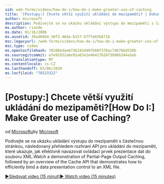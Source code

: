```yaml
---
uid: web-forms/videos/how-do-i/how-do-i-make-greater-use-of-caching
title: '[Postupy:] Chcete větší využití ukládání do mezipaměti? | Dokumenty Microsoft'
author: microsoft
description: Podívejte se na ukázku ukládání výstupu do mezipaměti s částečnou stránkou a za ním Přehled rozhraní API mezipaměti, které ukazuje, jak efektivně navazovat datovou prezentaci...
ms.author: riande
ms.date: 01/16/2006
ms.assetid: 39ad66b4-30f3-48da-b157-b7ffe65b671b
msc.legacyurl: /web-forms/videos/how-do-i/how-do-i-make-greater-use-of-caching
msc.type: video
ms.openlocfilehash: 78108edae6736242d497b88f376ac7d6766d530b
ms.sourcegitcommit: e7e91932a6e91a63e2e46417626f39d6b244a3ab
ms.translationtype: MT
ms.contentlocale: cs-CZ
ms.lasthandoff: 03/06/2020
ms.locfileid: "78523322"
---
```

# <a name="how-do-i-make-greater-use-of-caching"></a><span data-ttu-id="69be0-104">[Postupy:] Chcete větší využití ukládání do mezipaměti?</span><span class="sxs-lookup"><span data-stu-id="69be0-104">[How Do I:] Make Greater use of Caching?</span></span>

<span data-ttu-id="69be0-105">od [Microsoftu](https://github.com/microsoft)</span><span class="sxs-lookup"><span data-stu-id="69be0-105">by [Microsoft](https://github.com/microsoft)</span></span>

<span data-ttu-id="69be0-106">Podívejte se na ukázku ukládání výstupu do mezipaměti s částečnou stránkou, následovaný přehledem rozhraní API pro ukládání do mezipaměti, které ukazuje, jak efektivně navazovat ovládací prvek prezentace dat do souboru XML.</span><span class="sxs-lookup"><span data-stu-id="69be0-106">Watch a demonstration of Partial-Page Output Caching, followed by an overview of the Cache API that demonstrates how to efficiently bind a data presentation control to an XML file.</span></span>

[<span data-ttu-id="69be0-107">&#9654;Sledovat video (15 minut)</span><span class="sxs-lookup"><span data-stu-id="69be0-107">&#9654; Watch video (15 minutes)</span></span>](https://channel9.msdn.com/Blogs/ASP-NET-Site-Videos/how-do-i-make-greater-use-of-caching)
